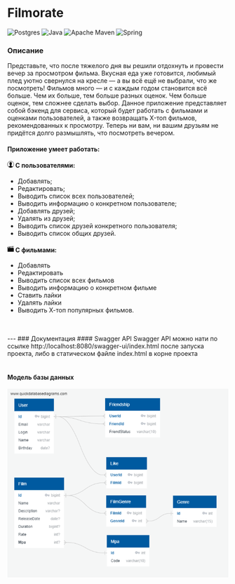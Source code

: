# Filmorate
![Postgres](https://img.shields.io/badge/postgres-%23316192.svg?style=for-the-badge&logo=postgresql&logoColor=white)
![Java](https://img.shields.io/badge/java-%23ED8B00.svg?style=for-the-badge&logo=java&logoColor=white)
![Apache Maven](https://img.shields.io/badge/Apache%20Maven-C71A36?style=for-the-badge&logo=Apache%20Maven&logoColor=white)
![Spring](https://img.shields.io/badge/spring-%236DB33F.svg?style=for-the-badge&logo=spring&logoColor=white)

### Описание

Представьте, что после тяжелого дня вы решили отдохнуть и провести вечер за просмотром фильма. Вкусная еда уже готовится, любимый плед уютно свернулся на кресле — а вы всё ещё не выбрали, что же посмотреть!
Фильмов много — и с каждым годом становится всё больше. Чем их больше, тем больше разных оценок. Чем больше оценок, тем сложнее сделать выбор.
Данное приложение представляет собой бэкенд для сервиса, который будет работать с фильмами и оценками пользователей, а также возвращать X-топ фильмов, рекомендованных к просмотру. Теперь ни вам, ни вашим друзьям не придётся долго размышлять, что посмотреть вечером.



#### Приложение умеет работать:
<h4><img alt="img_1.png" height="15" src="img2.png"/> С пользователями:</h4>

   * Добавлять;
   * Редактировать;
   * Выводить список всех пользователей;
   * Выводить информацию о конкретном пользователе;
   * Добавлять друзей;
   * Удалять из друзей;
   * Выводить список друзей конкретного пользователя;
   * Выводить список общих друзей.

<h4><img alt="img_1.png" height="15" src="img1.png"/> С фильмами:</h4>

   * Добавлять
   * Редактировать
   * Выводить список всех фильмов
   * Выводить информацию о конкретном фильме
   * Ставить лайки
   * Удалять лайки
   * Выводить Х-топ популярных фильмов.
<br />
<br />
---
### Документация
#### Swagger API
Swagger API можно нати по ссылке http://localhost:8080/swagger-ui/index.html после запуска проекта, либо в статическом 
файле index.html в корне проекта
<br />
<br />

#### Модель базы данных
![](ER-model-DB-Filmorate.png)
<br />
<br />